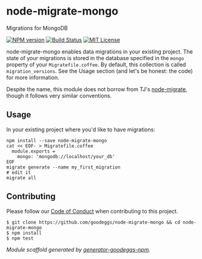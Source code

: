 # node-migrate-mongo

Migrations for MongoDB

[![NPM version](http://img.shields.io/npm/v/node-migrate-mongo.svg?style=flat-square)](https://www.npmjs.org/package/node-migrate-mongo)
[![Build Status](http://img.shields.io/travis/goodeggs/node-migrate-mongo.svg?style=flat-square)](https://travis-ci.org/goodeggs/node-migrate-mongo)
[![MIT License](http://img.shields.io/badge/license-MIT-blue.svg?style=flat-square)](https://github.com/goodeggs/node-migrate-mongo/blob/master/LICENSE.md)

node-migrate-mongo enables data migrations in your existing project.  The state of your migrations is stored in the database specified in the `mongo` property of your `Migratefile.coffee`.  By default, this collection is called `migration_versions`.  See the Usage section (and let's be honest: the code) for more information.

Despite the name, this module does not borrow from TJ's [node-migrate](https://github.com/tj/node-migrate), though it follows very similar conventions.

## Usage

In your existing project where you'd like to have migrations:

```
npm install --save node-migrate-mongo
cat << EOF- > Migratefile.coffee
  module.exports =
    mongo: 'mongodb://localhost/your_db'
EOF
migrate generate --name my_first_migration
# edit it
migrate all
```

## Contributing

Please follow our [Code of Conduct](https://github.com/goodeggs/mongoose-webdriver/blob/master/CODE_OF_CONDUCT.md)
when contributing to this project.

```
$ git clone https://github.com/goodeggs/node-migrate-mongo && cd node-migrate-mongo
$ npm install
$ npm test
```

_Module scaffold generated by [generator-goodeggs-npm](https://github.com/goodeggs/generator-goodeggs-npm)._
